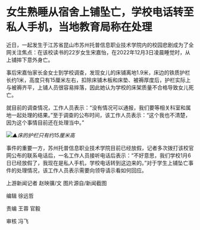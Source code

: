 # 女生熟睡从宿舍上铺坠亡，学校电话转至私人手机，当地教育局称在处理

近日，一起发生于江苏省昆山市苏州托普信息职业技术学院内的校园悲剧成为了全网关注焦点：在该校读书的22岁女生宋嘉怡，在2022年12月3日凌晨睡觉时，从上铺摔下意外身亡。

事后宋嘉怡家长金女士到学校调查，发现女儿的床铺离地1.9米，床边的铁质护栏长约1米，高度只有15厘米左右，扣除床铺木板和床垫、被褥厚度后，护栏实际上与被褥齐平，上铺人员很容易摔落，因此她认为学校的床架质量不合格导致女儿死亡。

就目前的调查情况，工作人员表示：“没有情况可以通报，我们要等相关科室和属地一起处理的结果。”至于调查的公布时间，该工作人员表示：“这个我也不清楚，因为这个事情目前还在处理当中。”

![](https://inews.gtimg.com/news_bt/OF6b7TilnD1LZVaKSWrSjAmMwqlhLsIpcS_ZgqhUMNfn4AA/1000)_▲床的护栏只有约15厘米高_

事件的重要一方，苏州托普信息职业技术学院目前已经放假，记者多次拨打该校官网公布的联系电话后，一名工作人员接听电话后表示：“不好意思，我们学校1月6日已经放假了，我现在是私人手机，学校电话转到这边来的。”对于学生上铺坠亡事件的处理情况，该工作人员表示需要向领导请示看如何回应。

上游新闻记者 赵映骥/文 图片源自/新闻截图

编辑 徐远哲

责编 王蓉 官毅

审核 冯飞


